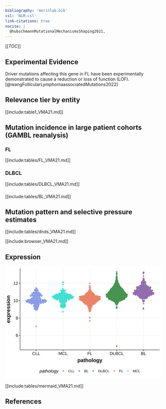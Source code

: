 ```yaml
---
bibliography: 'morinlab.bib'
csl: 'NLM.csl'
link-citations: true
nocite: |
  @hubschmannMutationalMechanismsShaping2021, 
---
```

[[_TOC_]]

## Experimental Evidence

Driver mutations affecting this gene in FL have been experimentally demonstrated to cause a reduction or loss of function (LOF).[@wangFollicularLymphomaassociatedMutations2022]

## Relevance tier by entity

[[include:table1_VMA21.md]]

## Mutation incidence in large patient cohorts (GAMBL reanalysis)

### FL
[[include:tables/FL_VMA21.md]]

### DLBCL
[[include:tables/DLBCL_VMA21.md]]

###
[[include:tables/BL_VMA21.md]]

## Mutation pattern and selective pressure estimates

[[include:tables/dnds_VMA21.md]]

[[include:browser_VMA21.md]]

## Expression
![](images/gene_expression/VMA21_by_pathology.svg)
<!-- ORIGIN: hubschmannMutationalMechanismsShaping2021b -->
<!-- FL: hubschmannMutationalMechanismsShaping2021b -->

[[include:tables/mermaid_VMA21.md]]

## References
